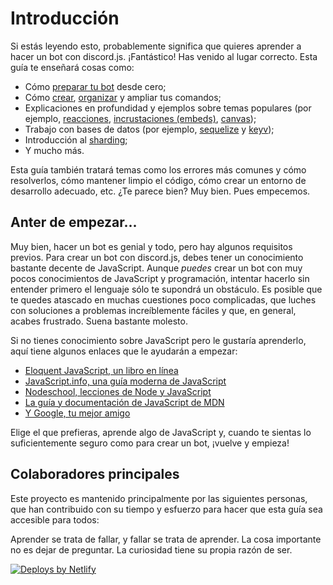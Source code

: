 # Introducción

Si estás leyendo esto, probablemente significa que quieres aprender a hacer un bot con discord.js. ¡Fantástico! Has venido al lugar correcto.
Esta guía te enseñará cosas como:

- Cómo [preparar tu bot](https://discordjs-guide-es.netlify.app/preparations/) desde cero;
- Cómo [crear](https://discordjs-guide-es.netlify.app/creating-your-bot/), [organizar](https://discordjs-guide-es.netlify.app/creating-your-bot/command-handling.html) y ampliar tus comandos;
- Explicaciones en profundidad y ejemplos sobre temas populares (por ejemplo, [reacciones](https://discordjs-guide-es.netlify.app/popular-topics/reactions.html), [incrustaciones (embeds)](https://discordjs-guide-es.netlify.app/popular-topics/embeds.html), [canvas](https://discordjs-guide-es.netlify.app/popular-topics/canvas.html));
- Trabajo con bases de datos (por ejemplo, [sequelize](https://discordjs-guide-es.netlify.app/sequelize/) y [keyv](https://discordjs-guide-es.netlify.app/keyv/));
- Introducción al [sharding](https://discordjs-guide-es.netlify.app/sharding/);
- Y mucho más.

Esta guía también tratará temas como los errores más comunes y cómo resolverlos, cómo mantener limpio el código, cómo crear un entorno de desarrollo adecuado, etc.
¿Te parece bien? Muy bien. Pues empecemos.

## Anter de empezar...

Muy bien, hacer un bot es genial y todo, pero hay algunos requisitos previos. Para crear un bot con discord.js, debes tener un conocimiento bastante decente de JavaScript.
Aunque _puedes_ crear un bot con muy pocos conocimientos de JavaScript y programación, intentar hacerlo sin entender primero el lenguaje sólo te supondrá un obstáculo. Es posible que te quedes atascado en muchas cuestiones poco complicadas, que luches con soluciones a problemas increíblemente fáciles y que, en general, acabes frustrado. Suena bastante molesto.

Si no tienes conocimiento sobre JavaScript pero le gustaría aprenderlo, aquí tiene algunos enlaces que le ayudarán a empezar:

* [Eloquent JavaScript, un libro en línea](https://eloquentjs-es.thedojo.mx/)
* [JavaScript.info, una guía moderna de JavaScript](https://es.javascript.info/)
* [Nodeschool, lecciones de Node y JavaScript](https://nodeschool.io/es/)
* [La guía y documentación de JavaScript de MDN](https://developer.mozilla.org/es/docs/Web/JavaScript)
* [Y Google, tu mejor amigo](https://google.com)

Elige el que prefieras, aprende algo de JavaScript y, cuando te sientas lo suficientemente seguro como para crear un bot, ¡vuelve y empieza!

## Colaboradores principales

Este proyecto es mantenido principalmente por las siguientes personas, que han contribuido con su tiempo y esfuerzo para hacer que esta guía sea accesible para todos:

<DiscordMessages>
	<DiscordMessage profile="nejire">
		Aprender se trata de fallar, y fallar se trata de aprender.
	</DiscordMessage>
	<DiscordMessage profile="free">
		La cosa importante no es dejar de preguntar. La curiosidad tiene su propia razón de ser.
	</DiscordMessage>
</DiscordMessages>

<a></a>
<a href="https://www.netlify.com">
	<img src="https://www.netlify.com/img/global/badges/netlify-color-accent.svg" alt="Deploys by Netlify" />
</a>
